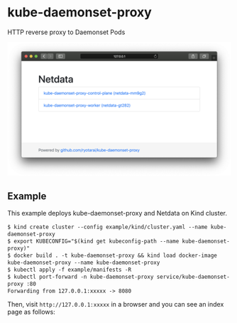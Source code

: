 # kube-daemonset-proxy

HTTP reverse proxy to Daemonset Pods

![](https://github.com/ryotarai/kube-daemonset-proxy/raw/master/doc/images/index-page.png)

## Example

This example deploys kube-daemonset-proxy and Netdata on Kind cluster.

```
$ kind create cluster --config example/kind/cluster.yaml --name kube-daemonset-proxy
$ export KUBECONFIG="$(kind get kubeconfig-path --name kube-daemonset-proxy)"
$ docker build . -t kube-daemonset-proxy && kind load docker-image kube-daemonset-proxy --name kube-daemonset-proxy
$ kubectl apply -f example/manifests -R
$ kubectl port-forward -n kube-daemonset-proxy service/kube-daemonset-proxy :80
Forwarding from 127.0.0.1:xxxxx -> 8080
```

Then, visit `http://127.0.0.1:xxxxx` in a browser and you can see an index page as follows:
